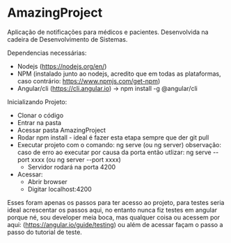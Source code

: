 # AmazingProject
Aplicação de notificações para médicos e pacientes. Desenvolvida na cadeira de Desenvolvimento de Sistemas.

Dependencias necessárias:
- Nodejs (https://nodejs.org/en/)
- NPM (instalado junto ao nodejs, acredito que em todas as plataformas, caso contrário: https://www.npmjs.com/get-npm)
- Angular/cli (https://cli.angular.io) -> npm install -g @angular/cli

Inicializando Projeto:
- Clonar o código
- Entrar na pasta
- Acessar pasta AmazingProject
- Rodar npm install - ideal é fazer esta etapa sempre que der git pull
- Executar projeto com o comando: 
   ng serve (ou ng server)
   observação: caso de erro ao executar por causa da porta então utlizar:
   ng serve --port xxxx (ou ng server --port xxxx)
   - Servidor rodará na porta 4200
- Acessar:
   - Abrir browser
   - Digitar localhost:4200
   
   
Esses foram apenas os passos para ter acesso ao projeto, para testes seria ideal acrescentar os passos aqui, no entanto nunca fiz testes em angular porque né, sou developer meia boca, mas qualquer coisa ou acessem por aqui: (https://angular.io/guide/testing) ou além de acessar façam o passo a passo do tutorial de teste.

